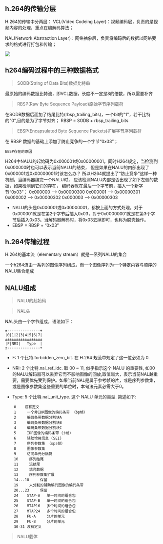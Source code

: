 ## h.264的传输分层

H.264的传输中分两层：
VCL(Video Codeing Layer)：视频编码层，负责的是视频内容的处理，重点在编解码算法；

NAL(Network Abstraction Layer)：网络抽象层，负责将编码后的数据以网络要求的格式进行打包和传输；


![](https://note.youdao.com/yws/api/personal/file/WEBed965c385923be37beca3388e8e0f1fe?method=download&shareKey=303fc83355332871e2d8d2f883c5c523)

## h264编码过程中的三种数据格式
> SODB(String of Data Bits)数据比特串

最原始的编码数据比特流，即VCL数据，长度不一定是8的倍数，所以需要补齐

> RBSP(Raw Byte Sequence Payload)原始字节序列载荷

在SODB数据后面加了结尾比特(rbsp_trailing_bits)，一个bit的"1"，若干比特的"0",目的是为了字节对齐；
RBSP = SODB + rbsp_trailing_bits

>EBSP(Encapsulated Byte Sequence Packets)扩展字节序列载荷

在 RBSP 数据的基础上添加了防止竞争的一个字节“0x03”；

`EBSP存在的原因`

H264中NALU的起始码为0x000001或0x00000001，同时H264规定，当检测到0x000000时也可以表示当前NALU的结束，
但是如果在NALU的内部出现了0x000001或0x00000001时该怎么办？
所以H264就提出了“防止竞争”这样一种机制，当编码器编完一个NALU时，
应该检测NALU内部是否出现了如下左侧的数据，如果检测到它们的存在，
编码器就在最后一个字节前，插入一个新字节“0x03”：
0x000000 --> 0x00000300
0x000001 --> 0x00000301
0x000002 --> 0x00000302
0x000003 --> 0x00000303


* NALU的头是0x000001或0x00000001，都按上面的方式处理，对于0x000001就是在第2个字节后插入0x03，对于0x00000001就是在第3个字节后插入0x03。当解码器解码时，将0x03去掉即可，也称为脱壳操作。
* EBSP = RBSP + “0x03”

## h.264传输过程

H.264的基本流（elementary stream）就是一系列NALU的集合

一个h264流由一系列的图像序列组成，而一个图像序列为一个特定内容与顺序的NALU集合组成

## NALU组成

> NALU的起始码

> NAL头

NAL头由一个字节组成，语法如下：
```
±---------------+
|0|1|2|3|4|5|6|7|
±±±±±±±±±±±±±±±±±
|F|NRI|   Type  |
±---------------+
```
* F: 1 个比特.forbidden_zero_bit. 在 H.264 规范中规定了这一位必须为 0.

* NRI: 2 个比特.nal_ref_idc. 取 00 ~ 11, 似乎指示这个 NALU 的重要性, 如00的NALU解码器可以丢弃它而不影响图像的回放,取值越大，表示当前NAL越重要，需要优先受到保护。如果当前NAL是属于参考帧的片，或是序列参数集，或是图像参数集这些重要的单位时，本句法元素必需大于0。

* Type: 5 个比特.nal_unit_type. 这个 NALU 单元的类型. 简述如下:
```
	0    没有定义
	1     一个非IDR图像的编码条带 （bp帧）   
	2     编码条带数据分割块A 
	3     编码条带数据分割块B     
	4     编码条带数据分割块C   
	5     IDR图像的编码条带 (i帧)    
	6     辅助增强信息 (SEI) 
	7     序列参数集 （sps帧）
	8     图像参数集 
	9     访问单元分隔符 
	10     序列结尾 
	11     流结尾 
	12     填充数据 
	13     序列参数集扩展    
	14...18     保留      
	19     未分割的辅助编码图像的编码条带    
	20...23     保留      
	24    STAP-A   单一时间的组合包
	25    STAP-B   单一时间的组合包
	26    MTAP16   多个时间的组合包
	27    MTAP24   多个时间的组合包
	28    FU-A     分片的单元
	29    FU-B     分片的单元
	30-31 没有定义
```

> NALU载体